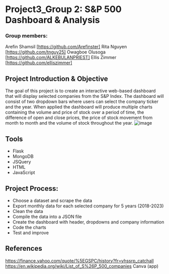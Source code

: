 # Project3_Group 2: S&P 500 Dashboard & Analysis
### Group members: 
Arefin Shamsil [https://github.com/Arefinster]
Rita Nguyen [https://github.com/tnguy25]
Owagboe Olusoga [https://github.com/ALKEBULANPRIEST]
Ellis Zimmer [https://github.com/elliszimmer]

## Project Introduction & Objective
The goal of this project is to create an interactive web-based dashboard that will display selected companies from the S&P Index. The dashboard will consist of two dropdown bars where users can select the company ticker and the year. When applied the dashboard will produce multiple charts containing the volume and price of stock over a period of time, the difference of open and close prices, the price of stock movement from month to month and the volume of stock throughout the year. ![image](https://github.com/elliszimmer/Project3_Group2/assets/126611342/abb2b0fd-9c77-4117-b900-d892080adbc8)

## Tools
- Flask
- MongoDB
- JSQuery
- HTML
- JavaScript

## Project Process: 
-	Choose a dataset and scrape the data
-	Export monthly data for each selected company for 5 years (2018-2023)
-	Clean the data 
-	Compile the data into a JSON file
-	Create the dashboard with header, dropdowns and company information
-	Code the charts
-	Test and improve

## References
https://finance.yahoo.com/quote/%5EGSPC/history?fr=yhssrp_catchall 
https://en.wikipedia.org/wiki/List_of_S%26P_500_companies
Canva (app)
